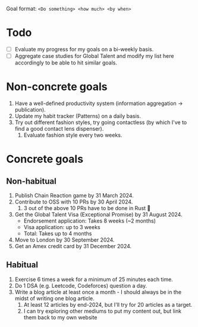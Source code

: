 Goal format:
`<Do something> <how much> <by when>`

# Todo

- [ ] Evaluate my progress for my goals on a bi-weekly basis.
- [ ] Aggregate case studies for Global Talent and modify my list here accordingly to be able to hit similar goals.

# Non-concrete goals

1. Have a well-defined productivity system (information aggregation -> publication).
2. Update my habit tracker (Patterns) on a daily basis.
3. Try out different fashion styles, try going contactless (by which I've to find a good contact lens dispenser).
	1. Evaluate fashion style every two weeks.

# Concrete goals

## Non-habitual
1. Publish Chain Reaction game by 31 March 2024.
2. Contribute to OSS with 10 PRs by 30 April 2024.
	1. 3 out of the above 10 PRs have to be done in Rust 🦀
3. Get the Global Talent Visa (Exceptional Promise) by 31 August 2024.
	- Endorsement application: Takes 8 weeks (~2 months)
	- Visa application: up to 3 weeks
	- Total: Takes up to 4 months
4. Move to London by 30 September 2024.
5. Get an Amex credit card by 31 December 2024.

## Habitual

1. Exercise 6 times a week for a minimum of 25 minutes each time.
2. Do 1 DSA (e.g. Leetcode, Codeforces) question a day.
3. Write a blog article at least once a month - I should always be in the midst of writing one blog article.
	1. At least 12 articles by end-2024, but I'll try for 20 articles as a target.
	2. I can try exploring other mediums to put my content out, but link them back to my own website